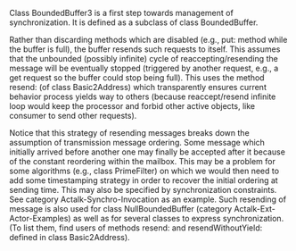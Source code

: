Class BoundedBuffer3 is a first step towards management of synchronization.
It is defined as a subclass of class BoundedBuffer.

Rather than discarding methods which are disabled (e.g., put: method while the buffer is full), the buffer resends such requests to itself. This assumes that the unbounded (possibly infinite) cycle of reaccepting/resending the message will be eventually stopped (triggered by another request, e.g., a get request so the buffer could stop being full). This uses the method resend: (of class Basic2Address) which transparently ensures current behavior process yields way to others (because reaccept/resend infinite loop would keep the processor and forbid other active objects, like consumer to send other requests).

Notice that this strategy of resending messages breaks down the assumption of transmission message ordering. Some message which initially arrived before another one may finally be accepted after it because of the constant reordering within the mailbox. This may be a problem for some algorithms (e.g., class PrimeFilter) on which we would then need to add some timestamping strategy in order to recover the initial ordering at sending time. This may also be specified by synchronization constraints. See category Actalk-Synchro-Invocation as an example.
Such resending of message is also used for class NullBoundedBuffer (category Actalk-Ext-Actor-Examples) as well as for several classes to express synchronization. (To list them, find users of methods resend: and resendWithoutYield: defined in class Basic2Address).